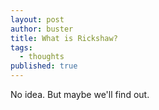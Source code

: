 ```yaml
---
layout: post
author: buster
title: What is Rickshaw?
tags:
  - thoughts
published: true
---
```


No idea. But maybe we'll find out.
